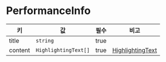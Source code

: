 # PerformanceInfo

| 키 | 값 | 필수 | 비고 |
| --- | --- | --- | --- |
| title | `string` | true | |
| content | `HighlightingText[]` | true | [HighlightingText](./highlighting-text.md) |
